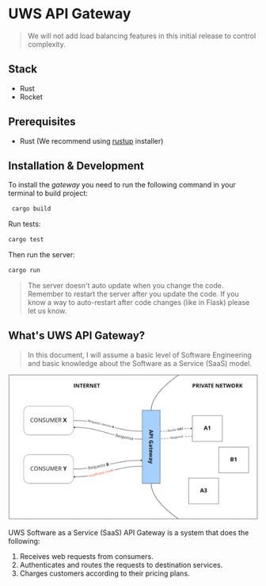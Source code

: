 # UWS API Gateway

> We will not add load balancing features in this initial release to control complexity.

## Stack
- Rust
- Rocket

## Prerequisites
- Rust (We recommend using [rustup](https://rustup.rs/) installer)
## Installation & Development
To install the *gateway* you need to run the following command in your terminal to build project:

```sh
 cargo build
```
Run tests:
```sh
cargo test
```
Then run the server:
```sh
cargo run
```

> The server doesn't auto update when you change the code. Remember to restart the server after you update the code. If you know a way to auto-restart after code changes (like in Flask) please let us know.

## What's UWS API Gateway?
> In this document, I will assume a basic level of Software Engineering and basic knowledge about the Software as a Service (SaaS) model.

![alt text](docs/graph.png)

UWS Software as a Service (SaaS) API Gateway is a system that does the following:
1. Receives web requests from consumers.
2. Authenticates and routes the requests to destination services.
3. Charges customers according to their pricing plans.





